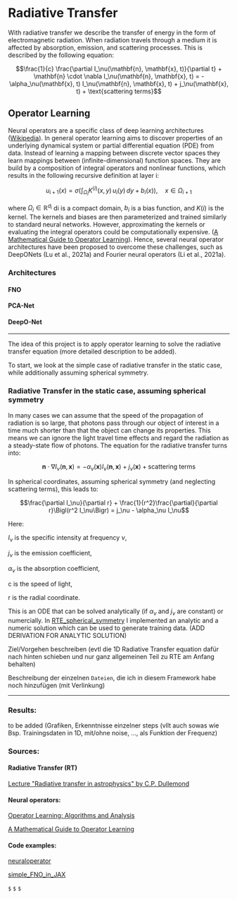 # Radiative Transfer

With radiative transfer we describe the transfer of energy in the form of electromagnetic radiation. When radiation travels through a medium it is affected by absorption, emission, and scattering processes. This is described by the following equation:


$$\frac{1}{c} \frac{\partial I_\nu(\mathbf{n}, \mathbf{x}, t)}{\partial t} + \mathbf{n} \cdot \nabla I_\nu(\mathbf{n}, \mathbf{x}, t) = -\alpha_\nu(\mathbf{x}, t) I_\nu(\mathbf{n}, \mathbf{x}, t) + j_\nu(\mathbf{x}, t) + \text{scattering terms}$$


## Operator Learning

Neural operators are a specific class of deep learning architectures  ([Wikipedia](https://en.wikipedia.org/wiki/Neural_operators)). In general operator learning aims to discover properties of an underlying dynamical system or partial differential equation (PDE) from data. Instead of learning a mapping between discrete vector spaces they learn mappings between (infinite-dimensional) function spaces. They are build by a composition of integral operators and nonlinear functions,  which results in the following recursive definition at layer i:

$$u_{i+1}(x) = \sigma \left( \int_{\Omega_i} K^{(i)}(x,y)\, u_i(y)\, dy + b_i(x) \right), \quad x \in \Omega_{i+1} $$

where $\Omega_{i} \in \mathbb{R}^{d_i}$ di is a compact domain, $b_{i}$ is a bias function, and $K(i)$ is the kernel. The kernels and biases are then parameterized and trained similarly to standard neural networks. However, approximating the kernels or evaluating the integral operators could be computationally expensive. ([A Mathematical Guide to Operator Learning](https://arxiv.org/pdf/2312.14688)). Hence, several neural operator architectures have been proposed to overcome these challenges, such as DeepONets (Lu et al., 2021a) and Fourier neural operators (Li et al., 2021a). 

### Architectures

#### FNO

#### PCA-Net

#### DeepO-Net

---------------------------


The idea of this project is to apply operator learning to solve the radiative transfer equation (more detailed description to be added). 

To start, we look at the simple case of radiative transfer in the static case, while additionally assuming spherical symmetry. 

### Radiative Transfer in the static case, assuming spherical symmetry
In many cases we can assume that the speed of the propagation of radiation is so large, that photons pass through our object of interest in a time much shorter than that the object can change its properties. This means we can ignore the light travel time effects and regard the radiation as a steady-state flow of photons. The equation for the radiative transfer turns into:


$$\mathbf{n} \cdot \nabla I_\nu(\mathbf{n}, \mathbf{x}) = -\alpha_\nu(\mathbf{x}) I_\nu(\mathbf{n}, \mathbf{x}) + j_\nu(\mathbf{x}) + \text{scattering terms}$$


In spherical coordinates, assuming spherical symmetry (and neglecting scattering terms), this leads to:

$$\frac{\partial I_\nu}{\partial r} + \frac{1}{r^2}\frac{\partial}{\partial r}\Bigl(r^2 I_\nu\Bigr) = j_\nu - \alpha_\nu I_\nu$$

Here:

 $I_\nu$ is the specific intensity at frequency $\nu$, 

 $j_\nu$ is the emission coefficient,

 $\alpha_\nu$ is the absorption coefficient,

c is the speed of light,

r is the radial coordinate.


This is an ODE that can be solved analytically (if $\alpha_\nu$ and  $j_\nu$ are constant) or numercially. In [RTE_spherical_symmetry](https://github.com/RuneRost/RadiativeTransfer/blob/main/RTE_sphercial_symmetry.ipynb) I implemented an analytic and a numeric solution which can be used to generate training data. (ADD DERIVATION FOR ANALYTIC SOLUTION)

Ziel/Vorgehen beschreiben (evtl die 1D Radiative Transfer equation dafür nach hinten schieben und nur ganz allgemeinen Teil zu RTE am Anfang behalten)

Beschreibung der einzelnen `Dateien`, die ich in diesem Framework habe noch hinzufügen (mit Verlinkung)


---------------------------

### Results:

to be added (Grafiken, Erkenntnisse einzelner steps (vllt auch sowas wie Bsp. Trainingsdaten in 1D, mit/ohne noise, ..., als Funktion der Frequenz)

### Sources: 

#### Radiative Transfer (RT)
[Lecture "Radiative transfer in astrophysics" by C.P. Dullemond](https://www.ita.uni-heidelberg.de/~dullemond/lectures/radtrans_2017/index.shtml?lang=en)

#### Neural operators:
[Operator Learning: Algorithms and Analysis](https://arxiv.org/abs/2402.15715)

[A Mathematical Guide to Operator Learning](https://arxiv.org/html/2312.14688v1)

#### Code examples:
[neuraloperator](https://github.com/neuraloperator/neuraloperator)

[simple_FNO_in_JAX](https://github.com/Ceyron/machine-learning-and-simulation/blob/main/english/neural_operators/simple_FNO_in_JAX.ipynb)



`$` `$` `$`





